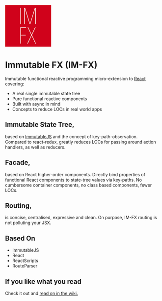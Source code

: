 <img src="https://github.com/jaqmol/im-fx/raw/master/accessory/icon.png" width="150" />

# Immutable FX (IM-FX)

Immutable functional reactive programming micro-extension to [React](https://reactjs.org/) covering:

- A real single immutable state tree
- Pure functional reactive components
- Built with async in mind
- Concepts to reduce LOCs in real world apps

## Immutable State Tree,

based on [ImmutableJS](https://facebook.github.io/immutable-js/) and the concept of key-path-observation. Compared to react-redux, greatly reduces LOCs for passing around action handlers, as well as reducers.

## Facade,

based on React higher-order components. Directly bind properties of functional React components to state-tree values via key-paths. No cumbersome container components, no class based components, fewer LOCs.

## Routing,

is concise, centralised, expressive and clean. On purpose, IM-FX routing is not polluting your JSX.

## Based On

- ImmutableJS
- React
- ReactScripts
- RouteParser

## If you like what you read

Check it out and [read on in the wiki.](https://github.com/jaqmol/im-fx/wiki)

